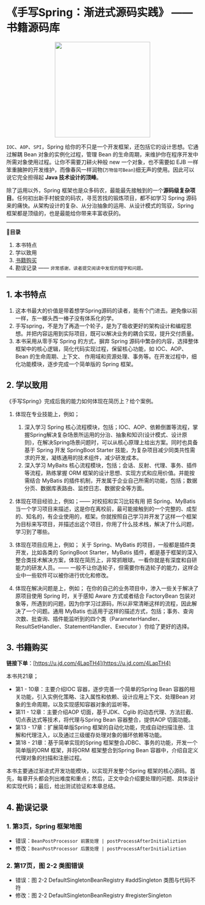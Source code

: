 # 《手写Spring：渐进式源码实践》 —— 书籍源码库

<div align="center">
    <a href="https://u.jd.com/4LapTH4" target="_blank">
    <img src="https://github.com/fuzhengwei/book-small-spring/blob/master/doc/book.png?raw=true" width="250px">
    </a>
</div>

`IOC`、`AOP`、`SPI`，Spring 给你的不只是一个开发框架，还包括它的设计思想。它通过解耦 Bean 对象的实例化过程，管理 Bean 的生命周期，来维护你在程序开发中所需对象使用过程。让你不需要刀耕火种般 new 一个对象，也不需要如 EJB 一样笨重臃肿的开发维护，而像春风一样润物(`万物皆可Bean`)细无声的使用。因此可以说它完全担得起 **Java 技术设计的顶峰**。

除了运用以外，Spring 框架也是众多码农，最能最先接触到的一个**源码级复杂项目**。任何初出新手村蜕变的码农，寻觅苦找的锻炼项目，都不如学习 Spring 源码来的痛快。从架构设计的复杂、从分治抽象的运用、从设计模式的驾驭，Spring 框架都是顶级的，也是最能给你带来丰富收获的。

---

**📝目录**

1. 本书特点
2. 学以致用
3. [书籍购买](https://u.jd.com/4LapTH4)
4. 勘误记录 —— `非常感谢，读者提交阅读中发现的错字和问题。`

---

## 1. 本书特点

1. 这本书最大的价值是带着想学Spring源码的读者，能有个门进去。避免像以前一样，东一榔头西一棒子没有体系化的学。
2. 手写spring，不是为了再造一个轮子，是为了吸收更好的架构设计和编程思想。并把内容运用到实际项目，既可以解决业务的耦合实现，提升交付质量。
3. 本书采用从零手写 Spring 的方式，摒弃 Spring 源码中繁杂的内容，选择整体框架中的核心逻辑，简化代码实现过程，保留核心功能，如 IOC、AOP、Bean 的生命周期、上下文、 作用域和资源处理、事务等。在开发过程中，细化功能模块，逐步完成一个简单版的 Spring 框架。

## 2. 学以致用

《手写Spring》完成后我的能力如何体现在简历上？给个案例。

1. 体现在专业技能上，例如；
    1. 深入学习 Spring 核心流程模块，包括；IOC、AOP、依赖倒置等流程，掌握Spring解决复杂场景所运用的分治、抽象和知识(设计模式、设计原则)，在解决Spring场景问题时，可以从核心原理上给出方案。同时也具备基于 Spring 开发 SpringBoot Starter 技能，为复杂项目减少同类共性需求的开发，凝练通用的技术组件，减少研发成本。
    2. 深入学习 MyBaits 核心流程模块，包括；会话、反射、代理、事务、插件等流程，熟练掌握 ORM 框架的设计思想、实现方式和应用价值。并能按需结合 MyBatis 的插件机制，开发属于企业自己所需的功能，包括；数据分页、数据库表路由、监控日志、数据安全等方面。

2. 体现在项目经验上，例如；—— 对校招和实习比较有用
把 Spring、MyBatis 当一个学习项目来描述，这是你在离校前，最可能接触到的一个完整的、成型的、知名的，有企业使用的，框架。你就按照自己学习并开发了这样一个框架为目标来写项目，并描述出这个项目，你用了什么技术栈，解决了什么问题，学习到了哪些。

3. 体现在项目应用上，例如；
关于 Spring、MyBatis 的项目，一般都是插件类开发，比如各类的 SpringBoot Starter，MyBatis 插件，都是基于框架的深入整合类技术解决方案，体现在简历上，非常抓眼球。一看你就是有深度和自研能力的研发人员。—— 一般不让你造轮子，但需要你有造轮子的能力，这样企业中一些软件可以被你进行优化和修改。

4. 体现在解决问题是上，例如；
在你的自己的业务项目中，渗入一些关于解决了原项目使用 Spring 时，关于感知 Aware 方式或者结合 FactoryBean 包装对象等，所遇到的问题，因为你学习过源码，所以非常清晰这样的流程，因此解决了一个问题。通用 MyBatis 也适用于这样的描述方式，包括；事务、查询次数、批查询、插件能监听到的四个类（ParameterHandler、ResultSetHandler、StatementHandler、Executor ）你给了更好的选择。

## 3. 书籍购买

**链接下单**：[https://u.jd.com/4LapTH4](https://u.jd.com/4LapTH4)

本书共21章；
- 第1 - 10章：主要介绍IOC 容器，逐步完善一个简单的Spring Bean 容器的相关功能，引入实例化策略、注入属性和依赖、设计应用上下文、处理Bean 对象的生命周期，以及实现感知容器对象的监听等。
- 第11 - 12章：主要介绍AOP 切面，基于JDK、Cglib 的动态代理、方法拦截、切点表达式等技术，将代理与Spring Bean 容器整合，提供AOP 切面功能。
- 第13 - 17章：扩展简单版Spring 框架的自动化功能，完成自动扫描注册、注解和代理注入，以及通过三级缓存处理对象的循环依赖等功能。
- 第18 - 21章：基于简单实现的Spring 框架整合JDBC、事务的功能，开发一个简单版的ORM 框架，并将ORM 框架整合到Spring Bean 容器中，介绍自定义代理对象的扫描和注册过程。

本书主要通过渐进式开发功能模块，以实现开发整个Spring 框架的核心源码。首先，每章开头都会列出难度和重点；然后，正文中会介绍要处理的问题、具体设计和实现代码；最后，给出测试验证和本章总结。

## 4. 勘误记录

### 1. 第3页，Spring 框架地图

- 错误：`BeanPostProcessor 前置处理 | postProcessAfterInitializtion` 
- 修改：`BeanPostProcessor 后置处理 | postProcessAfterInitializtion` 

### 2. 第17页，图 2-2 类图错误

- 错误：图 2-2 DefaultSingletonBeanRegistry #addSingleton 类图与代码不符
- 修改：图 2-2 DefaultSingletonBeanRegistry #registerSingleton
